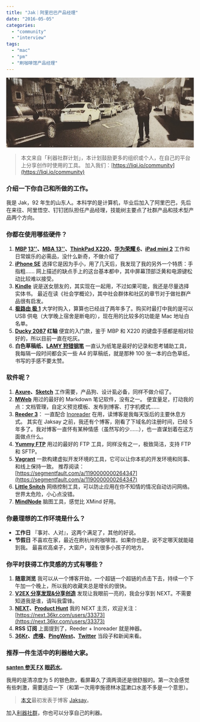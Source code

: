 ```yaml
---
title: "Jak｜阿里巴巴产品经理"
date: "2016-05-05"
categories: 
  - "community"
  - "interview"
tags: 
  - "mac"
  - "pm"
  - "刷咖啡馆产品经理"
---
```


![978551973](/images/50183.jpg)

> 本文来自「利器社群计划」，本计划鼓励更多的组织或个人，在自己的平台上分享创作时使用的工具。 加入我们：[https://liqi.io/community](https://liqi.io/community)

### 介绍一下你自己和所做的工作。

我是 Jak，92 年生的山东人。本科学的是计算机，毕业后加入了阿里巴巴，先后在来往、阿里悟空、钉钉团队担任产品经理，技能树主要点了社群产品和技术型产品两个方向。

### 你都在使用哪些硬件？

1. **[MBP](https://www.apple.com/cn/macbook-pro/) [13''](https://www.apple.com/cn/macbook-pro/)、[MBA 13''](https://www.apple.com/cn/macbook-air/)、[ThinkPad X220](https://baike.baidu.com/link?url=acJpAMP78l_86b71Vffzy5uggJDiRBq_K25VzsxFanPfhQAwvLQs2gJhvCRAVEOUrTBJctIcF8UpORLvM_PqTK)、[华为荣耀 6](https://baike.baidu.com/link?url=McduCK7ZygLzbdhQkCnIBG9l5t4lXAtMykBmHwpNYWfnt-euhJz_j5CmEFEAl9tWikwxwIRkfiRBULNIs8llEq)、[iPad mini 2](https://www.apple.com/cn/shop/buy-ipad/ipad-mini-2)** 工作和日常娱乐的必需品，没什么新奇，不做介绍了
2. **[iPhone SE](https://www.apple.com/cn/iphone-se/)** 选择它是因为手小，用了几天后，我发现了我的另外一个特质：手指粗…… 网上描述的缺点手上的这台基本都中，其中屏幕顶部泛黄和电源键松动比较难以接受。
3. **[Kindle](https://www.amazon.cn/b?node=116087071)** 说是送女朋友的，其实现在一起用，不过如果可能，我还是尽量选择实体书。 最近在读《社会学概论》，其中社会群体和社区的章节对于做社群产品很有启发。
4. **[极路由 极 1](https://www.hiwifi.com/)** 大学时购入，算算也已经战了两年多了。购买时最打中我的是可以 USB 供电（大学晚上宿舍是断电的），现在用的比较多的功能是 Mac 地址白名单。
5. **[Ducky 2087](https://www.duckycn.com/keyboard/2087s2) 红轴** 便宜的入门款，鉴于 MBP 和 X220 的键盘手感都是相对较好的，所以目前一直在吃灰。
6. **白色草稿纸、[LAMY 狩猎钢笔](https://www.douban.com/subject/10742203/)** 一直认为纸笔是最好的记录和思考辅助工具，我每隔一段时间都会买一些 A4 的草稿纸，就是那种 100 张一本的白色草纸，书写的手感不要太赞。

### 软件呢？

1. **[Axure](https://www.axure.com/)、[Sketch](https://www.sketchapp.com/)** 工作需要，产品狗、设计虱必备，同样不做介绍了。
2. **[MWeb](https://zh.mweb.im/)** 用过的最好的 Markdown 笔记软件，没有之一。 便宜量足，打动我的点：文档管理，自定义预览模板、发布到博客、打字机模式……
3. **[Reeder 3](https://reederapp.com/)**： 一直配合 [Inoreader](https://www.inoreader.com/) 在用，读博客是我每天饭后的主要休息方式。 其实在 Jaksay 之前，我还有个博客，刚看了下域名的注册时间，已经 5 年多了。我对博客一直怀有某种情感（虽然写的少……），也一直谋划着在这方面做点什么。
4. **[Yummy FTP](https://www.yummysoftware.com/)** 用过的最好的 FTP 工具，同样没有之一，极致简洁，支持 FTP 和 SFTP。
5. **[Vagrant](https://www.vagrantup.com/)** 一款构建虚拟开发环境的工具，它可以让你本机的开发环境和同事、和线上保持一致。 推荐阅读：[https://segmentfault.com/a/1190000000264347](https://segmentfault.com/a/1190000000264347)
6. **[Little Snitch](https://www.obdev.at/products/littlesnitch/index.html)** 网络控制工具，可以防止应用在你不知情的情况自动访问网络。 世界太危险，小心点没错。
7. **[MindNode](https://mindnode.com/)** 脑图工具，感觉比 XMind 好用。

### 你最理想的工作环境是什么？

- **工作日** 『事对、人对』，这两个满足了，其他的好说。
- **节假日** 不喜欢在家，最近在刷杭州的咖啡馆，如果你也是，说不定哪天就能碰到我。 最喜欢高桌子，大窗户，没有很多小孩子的地方。

### 你平时获得工作灵感的方式有哪些？

1. **随意浏览** 我可以从一个博客开始，一个超链一个超链的点击下去，持续一个下午加一个晚上，所以我的收藏夹总是增长的很快。
2. **[V2EX 分享发现&分享创造](https://www.v2ex.com/)** 发现让我眼前一亮的，我会分享到 NEXT。不需要知道我是谁，请叫我雷锋。
3. **[NEXT](https://next.36kr.com/)、[Product Hunt](https://www.producthunt.com/)** 我的 NEXT 主页，欢迎关注：[https://next.36kr.com/users/33373](https://next.36kr.com/users/33373)
4. **RSS 订阅** 上面提到了，Reeder + Inoreader 就是神器。
5. **[36Kr](https://36kr.com/)、[虎嗅](https://huxiu.com/)、[PingWest](https://pingwest.com/)、[Twitter](https://twitter.com/)** 当段子和新闻来看。

### 推荐一件生活中的利器给大家。

**[santen 参天 FX](https://wiki.smzdm.com/p/lp4xd7/) [眼药水](https://wiki.smzdm.com/p/lp4xd7/)**。

我用的是清凉度为 5 的银色款，看屏幕久了滴两滴还是很舒服的。第一次会感觉有些刺激，需要适应一下（和第一次用李施德林冰蓝漱口水差不多是一个意思）。

> [本文](https://jaksay.com/post/20160404/18.html)最初发表于博客 [Jaksay](https://jaksay.com/)。

加入[利器社群](https://liqi.io/community/)，你也可以分享自己的利器。
